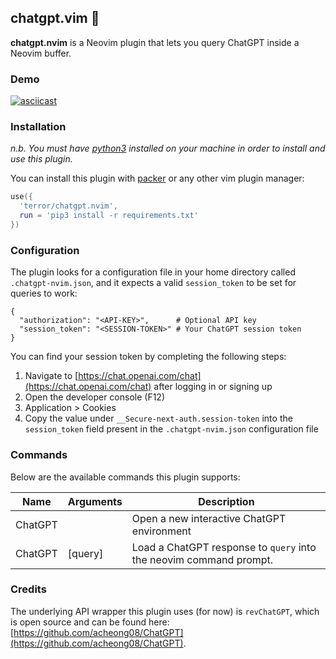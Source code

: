 ## chatgpt.vim 🤖

**chatgpt.nvim** is a Neovim plugin that lets you query ChatGPT inside a Neovim
buffer.

### Demo

[![asciicast](https://asciinema.org/a/kDqlcFdEH0W3aifrXn06mpoMh.svg)](https://asciinema.org/a/kDqlcFdEH0W3aifrXn06mpoMh)

### Installation

_n.b. You must have [python3](https://www.python.org/downloads/) installed on your machine in order to
install and use this plugin._

You can install this plugin with [packer](https://github.com/wbthomason/packer.nvim)
or any other vim plugin manager:

```lua
use({
  'terror/chatgpt.nvim',
  run = 'pip3 install -r requirements.txt'
})
```

### Configuration

The plugin looks for a configuration file in your home directory called
`.chatgpt-nvim.json`, and it expects a valid `session_token` to be set for
queries to work:

```
{
  "authorization": "<API-KEY>",      # Optional API key
  "session_token": "<SESSION-TOKEN>" # Your ChatGPT session token
}
```

You can find your session token by completing the following steps:

1. Navigate to [https://chat.openai.com/chat](https://chat.openai.com/chat)
   after logging in or signing up
2. Open the developer console (F12)
3. Application > Cookies
4. Copy the value under `__Secure-next-auth.session-token` into the `session_token`
   field present in the `.chatgpt-nvim.json` configuration file

### Commands

Below are the available commands this plugin supports:

| Name    | Arguments | Description                                                        |
| ------- | --------- | ------------------------------------------------------------------ |
| ChatGPT |           | Open a new interactive ChatGPT environment                         |
| ChatGPT | \[query\] | Load a ChatGPT response to `query` into the neovim command prompt. |

### Credits

The underlying API wrapper this plugin uses (for now) is `revChatGPT`, which is
open source and can be found here:
[https://github.com/acheong08/ChatGPT](https://github.com/acheong08/ChatGPT).

